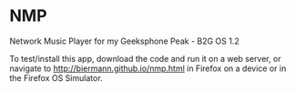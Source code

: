 NMP
===

Network Music Player for my Geeksphone Peak - B2G OS 1.2

To test/install this app, download the code and run it on a web
server, or navigate to <a
href="http://biermann.github.io/nmp.html">http://biermann.github.io/nmp.html</a>
in Firefox on a device or in the Firefox OS Simulator.
